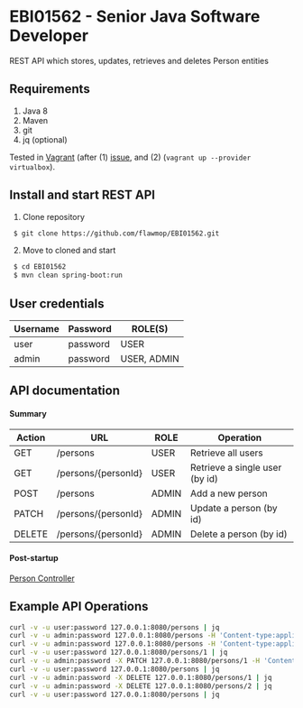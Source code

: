 # EBI01562 - Senior Java Software Developer

 REST API which stores, updates, retrieves and deletes Person entities

## Requirements

 1. Java 8
 1. Maven
 1. git
 1. jq (optional)

Tested in [Vagrant](https://github.com/joanmarcriera/vagrant-file-for-java-apps) (after (1) [issue](https://github.com/hashicorp/vagrant/issues/9442#issuecomment-363080565), and (2) (`vagrant up --provider virtualbox`).

## Install and start REST API

 1. Clone repository
```bash
 $ git clone https://github.com/flawmop/EBI01562.git
```
 2. Move to cloned and start
```bash
 $ cd EBI01562
 $ mvn clean spring-boot:run
```

## User credentials

 | Username | Password | ROLE(S) |
 | --- | --- | --- |
 | user | password | USER |
 | admin | password | USER, ADMIN |

## API documentation

#### Summary

 | Action | URL | ROLE | Operation |
 | --- | --- | --- | --- |
 | GET | /persons | USER | Retrieve all users |
 | GET | /persons/{personId} | USER | Retrieve a single user (by id) |
 | POST | /persons | ADMIN | Add a new person |
 | PATCH | /persons/{personId} | ADMIN | Update a person (by id) |
 | DELETE | /persons/{personId} | ADMIN | Delete a person (by id) |

#### Post-startup

 [Person Controller](http://127.0.0.1:8080/swagger-ui.html#/person-controller)

## Example API Operations

```bash
curl -v -u user:password 127.0.0.1:8080/persons | jq
curl -v -u admin:password 127.0.0.1:8080/persons -H 'Content-type:application/json' -d '{"name": "fish1"}' | jq
curl -v -u admin:password 127.0.0.1:8080/persons -H 'Content-type:application/json' -d '{"name": "fish2"}' | jq
curl -v -u user:password 127.0.0.1:8080/persons/1 | jq
curl -v -u admin:password -X PATCH 127.0.0.1:8080/persons/1 -H 'Content-type:application/json' -d '{"name": "fish1.1"}' | jq
curl -v -u user:password 127.0.0.1:8080/persons | jq
curl -v -u admin:password -X DELETE 127.0.0.1:8080/persons/1 | jq
curl -v -u admin:password -X DELETE 127.0.0.1:8080/persons/2 | jq
curl -v -u user:password 127.0.0.1:8080/persons | jq
```